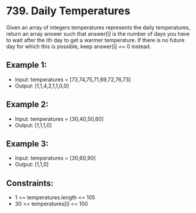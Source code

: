 
# 739. Daily Temperatures

Given an array of integers temperatures represents the daily temperatures, return an array answer such that answer[i] is the number of days you have to wait after the ith day to get a warmer temperature. If there is no future day for which this is possible, keep answer[i] == 0 instead.

 

## Example 1:

- Input: temperatures = [73,74,75,71,69,72,76,73]
- Output: [1,1,4,2,1,1,0,0]

## Example 2:

- Input: temperatures = [30,40,50,60]
- Output: [1,1,1,0]

## Example 3:

- Input: temperatures = [30,60,90]
- Output: [1,1,0]
 

## Constraints:

- 1 <= temperatures.length <= 105
- 30 <= temperatures[i] <= 100
